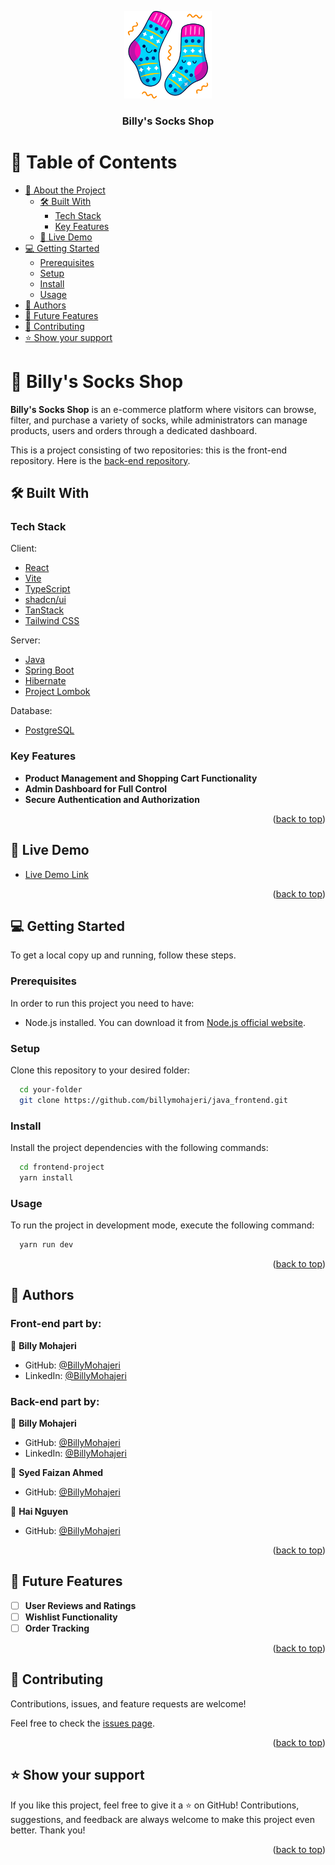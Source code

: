 <a name="readme-top"></a>

<div align="center">
  <img src="./src/assets/logo.png" alt="logo" width="140"  height="auto" />
  <br/>
  <h3><b>Billy's Socks Shop</b></h3>
</div>

# 📗 Table of Contents

- [📖 About the Project](#about-project)
  - [🛠 Built With](#built-with)
    - [Tech Stack](#tech-stack)
    - [Key Features](#key-features)
  - [🚀 Live Demo](#live-demo)
- [💻 Getting Started](#getting-started)
  - [Prerequisites](#prerequisites)
  - [Setup](#setup)
  - [Install](#install)
  - [Usage](#usage)
- [👥 Authors](#authors)
- [🔭 Future Features](#future-features)
- [🤝 Contributing](#contributing)
- [⭐️ Show your support](#support)

# 📖 Billy's Socks Shop <a name="about-project"></a>

**Billy's Socks Shop** is an e-commerce platform where visitors can browse, filter, and purchase a variety of socks, while administrators can manage products, users and orders through a dedicated dashboard.

This is a project consisting of two repositories: this is the front-end repository. Here is the [back-end repository](https://github.com/billymohajeri/java-ecommerce-backend_2).

## 🛠 Built With <a name="built-with"></a>

### Tech Stack <a name="tech-stack"></a>


<summary>Client:</summary>
<ul>
    <li><a href="https://react.dev/">React</a></li>
    <li><a href="https://vitejs.dev/">Vite</a></li>
    <li><a href="https://www.typescriptlang.org/">TypeScript</a></li>
    <li><a href="https://ui.shadcn.com/">shadcn/ui</a></li>
    <li><a href="https://tanstack.com/">TanStack</a></li>
    <li><a href="https://tailwindui.com/">Tailwind CSS</a></li>
</ul>

<summary>Server:</summary>
<ul>
   <li><a href="https://www.w3schools.com/java/java_intro.asp">Java</a></li>
    <li><a href="https://spring.io/projects/spring-boot">Spring Boot</a></li>
    <li><a href="https://hibernate.org/">Hibernate</a></li>
    <li><a href="https://projectlombok.org/">Project Lombok</a></li>
</ul>

<summary>Database:</summary>
<ul>
    <li><a href="https://www.postgresql.org/">PostgreSQL</a></li>
</ul>


### Key Features <a name="key-features"></a>

- **Product Management and Shopping Cart Functionality**
- **Admin Dashboard for Full Control**
- **Secure Authentication and Authorization**

<p align="right">(<a href="#readme-top">back to top</a>)</p>

## 🚀 Live Demo <a name="live-demo"></a>

- [Live Demo Link](https://fs18-java-frontend-two.vercel.app/)

<p align="right">(<a href="#readme-top">back to top</a>)</p>

## 💻 Getting Started <a name="getting-started"></a>

To get a local copy up and running, follow these steps.

### Prerequisites

In order to run this project you need to have:
- Node.js installed. You can download it from [Node.js official website](https://nodejs.org/en).

### Setup

Clone this repository to your desired folder:

```sh
  cd your-folder
  git clone https://github.com/billymohajeri/java_frontend.git

```

### Install

Install the project dependencies with the following commands:

```sh
  cd frontend-project
  yarn install
```

### Usage

To run the project in development mode, execute the following command:

```sh
  yarn run dev
```

<p align="right">(<a href="#readme-top">back to top</a>)</p>

## 👥 Authors <a name="authors"></a>

### Front-end part by:

👤 **Billy Mohajeri**

- GitHub: [@BillyMohajeri](https://github.com/billymohajeri)
- LinkedIn: [@BillyMohajeri](https://www.linkedin.com/in/billymohajeri)

### Back-end part by:

👤 **Billy Mohajeri**

- GitHub: [@BillyMohajeri](https://github.com/billymohajeri)
- LinkedIn: [@BillyMohajeri](https://www.linkedin.com/in/billymohajeri)

👤 **Syed Faizan Ahmed**

- GitHub: [@BillyMohajeri](https://github.com/Faizan-ah)

👤 **Hai Nguyen**

- GitHub: [@BillyMohajeri](https://github.com/HarryNg)

<p align="right">(<a href="#readme-top">back to top</a>)</p>

## 🔭 Future Features <a name="future-features"></a>

- [ ] **User Reviews and Ratings**
- [ ] **Wishlist Functionality**
- [ ] **Order Tracking**

<p align="right">(<a href="#readme-top">back to top</a>)</p>

## 🤝 Contributing <a name="contributing"></a>

Contributions, issues, and feature requests are welcome!

Feel free to check the [issues page](../../issues/).

<p align="right">(<a href="#readme-top">back to top</a>)</p>

## ⭐️ Show your support <a name="support"></a>

If you like this project, feel free to give it a ⭐️ on GitHub! Contributions, suggestions, and feedback are always welcome to make this project even better. Thank you!

<p align="right">(<a href="#readme-top">back to top</a>)</p>